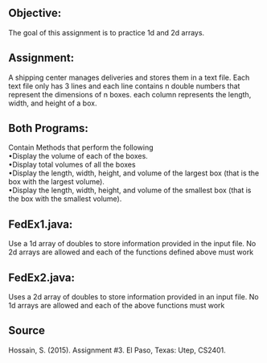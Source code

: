 
<h2>Objective: </h2>
The goal of this assignment is to practice 1d and 2d arrays.

<h2>Assignment:</h2>
A shipping center manages deliveries and stores them in a text file. Each text file only has 3 lines and each line contains n double numbers that represent the dimensions of n boxes. each column represents the length, width, and height of a box.


<h2>Both Programs:</h2>
Contain Methods that perform the following<br>
•Display the volume of each of the boxes.<br>
•Display total volumes of all the boxes<br>
•Display the length, width, height, and volume of the largest box (that is the box
with the largest volume). <br>
•Display the length, width, height, and volume of the smallest box (that is the box
with the smallest volume).


<h2>FedEx1.java:</h2>
Use a 1d array of doubles to store information provided in the input file. No 2d arrays are allowed and each of the functions defined above must work

<h2>FedEx2.java: </h2>
Uses a 2d array of doubles to store information provided in an input file. No 1d arrays are allowed and each of the above functions must work 

<h2>Source</h2>
Hossain, S. (2015). Assignment #3. El Paso, Texas: Utep, CS2401.
